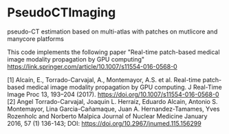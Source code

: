 # PseudoCTImaging
pseudo-CT estimation based on multi-atlas with patches on mutlicore and manycore platforms

This code implements the following paper "Real-time
patch-based medical image modality propagation by GPU computing" https://link.springer.com/article/10.1007/s11554-016-0568-0


[1] Alcaín, E., Torrado-Carvajal, A., Montemayor, A.S. et al. Real-time patch-based medical image modality propagation by GPU computing. J Real-Time Image Proc 13, 193–204 (2017). https://doi.org/10.1007/s11554-016-0568-0
[2] Angel Torrado-Carvajal, Joaquin L. Herraiz, Eduardo Alcain, Antonio S. Montemayor, Lina Garcia-Cañamaque, Juan A. Hernandez-Tamames, Yves Rozenholc and Norberto Malpica Journal of Nuclear Medicine January 2016, 57 (1) 136-143; DOI: https://doi.org/10.2967/jnumed.115.156299 
